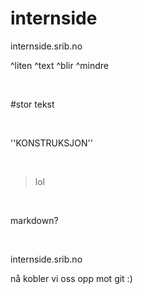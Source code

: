 ﻿# internside

internside.srib.no  

^liten ^text ^blir ^mindre  

&nbsp;

#stor tekst  

&nbsp;

''KONSTRUKSJON''

&nbsp;

>lol

&nbsp;

markdown?

&nbsp;

internside.srib.no


nå kobler vi oss opp mot git :)
